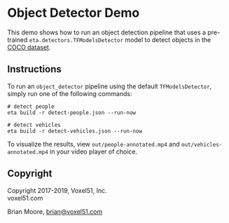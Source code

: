# Object Detector Demo

This demo shows how to run an object detection pipeline that uses a
pre-trained `eta.detectors.TFModelsDetector` model to detect objects
in the [COCO dataset](http://cocodataset.org).


## Instructions

To run an `object_detector` pipeline using the default `TFModelsDetector`,
simply run one of the following commands:

```
# detect people
eta build -r detect-people.json --run-now

# detect vehicles
eta build -r detect-vehicles.json --run-now
```

To visualize the results, view `out/people-annotated.mp4` and
`out/vehicles-annotated.mp4` in your video player of choice.


## Copyright

Copyright 2017-2019, Voxel51, Inc.<br>
voxel51.com

Brian Moore, brian@voxel51.com
